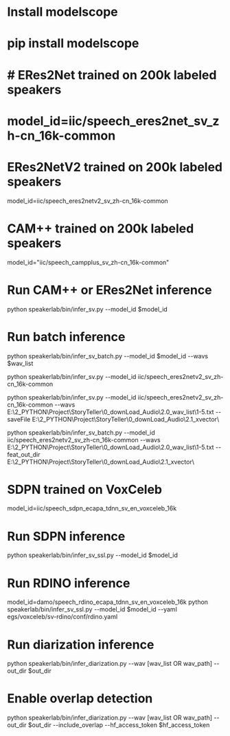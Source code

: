 # Install modelscope
# pip install modelscope
# # ERes2Net trained on 200k labeled speakers
# model_id=iic/speech_eres2net_sv_zh-cn_16k-common
# ERes2NetV2 trained on 200k labeled speakers
model_id=iic/speech_eres2netv2_sv_zh-cn_16k-common
# CAM++ trained on 200k labeled speakers
model_id="iic/speech_campplus_sv_zh-cn_16k-common"
# Run CAM++ or ERes2Net inference
python speakerlab/bin/infer_sv.py --model_id $model_id
# Run batch inference
python speakerlab/bin/infer_sv_batch.py --model_id $model_id --wavs $wav_list

python speakerlab/bin/infer_sv.py --model_id iic/speech_eres2netv2_sv_zh-cn_16k-common

python speakerlab/bin/infer_sv.py --model_id iic/speech_eres2netv2_sv_zh-cn_16k-common --wavs E:\2_PYTHON\Project\StoryTeller\0_downLoad_Audio\2.0_wav_list\1-5.txt --saveFile E:\2_PYTHON\Project\StoryTeller\0_downLoad_Audio\2.1_xvector\

python speakerlab/bin/infer_sv_batch.py --model_id iic/speech_eres2netv2_sv_zh-cn_16k-common --wavs E:\2_PYTHON\Project\StoryTeller\0_downLoad_Audio\2.0_wav_list\1-5.txt --feat_out_dir E:\2_PYTHON\Project\StoryTeller\0_downLoad_Audio\2.1_xvector\

# SDPN trained on VoxCeleb
model_id=iic/speech_sdpn_ecapa_tdnn_sv_en_voxceleb_16k
# Run SDPN inference
python speakerlab/bin/infer_sv_ssl.py --model_id $model_id

# Run RDINO inference
model_id=damo/speech_rdino_ecapa_tdnn_sv_en_voxceleb_16k
python speakerlab/bin/infer_sv_ssl.py --model_id $model_id --yaml egs/voxceleb/sv-rdino/conf/rdino.yaml

# Run diarization inference
python speakerlab/bin/infer_diarization.py --wav [wav_list OR wav_path] --out_dir $out_dir
# Enable overlap detection
python speakerlab/bin/infer_diarization.py --wav [wav_list OR wav_path] --out_dir $out_dir --include_overlap --hf_access_token $hf_access_token